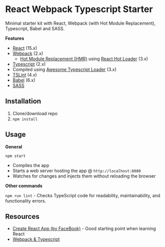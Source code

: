 # React Webpack Typescript Starter
Minimal starter kit with React, Webpack (with Hot Module Replacement), Typescript, Babel and SASS.

**Features**
* [React](https://facebook.github.io/react/) (15.x)
* [Webpack](https://webpack.js.org/) (2.x)
  * [Hot Module Replacement (HMR)](https://webpack.js.org/guides/hmr-react/) using [React Hot Loader](https://github.com/gaearon/react-hot-loader) (3.x)
* [Typescript](https://www.typescriptlang.org/) (2.x)
 * Compiled using [Awesome Typescript Loader](https://github.com/s-panferov/awesome-typescript-loader) (3.x)
 * [TSLint](https://palantir.github.io/tslint/) (4.x) 
* [Babel](http://babeljs.io/) (6.x)
* [SASS](http://sass-lang.com/)

## Installation
1. Clone/download repo
2. `npm install`

## Usage
**General**

`npm start`

* Compiles the app
* Starts a web server hosting the app @ `http://localhost:8080`
* Watches for changes and injects them without reloading the browser

**Other commands**

`npm run lint` - Checks TypeScript code for readability, maintainability, and functionality errors.

## Resources
* [Create React App (by FaceBook)](https://github.com/facebookincubator/create-react-app) - Good starting point when learning React
* [Webpack & Typescript](https://webpack.js.org/guides/webpack-and-typescript)
